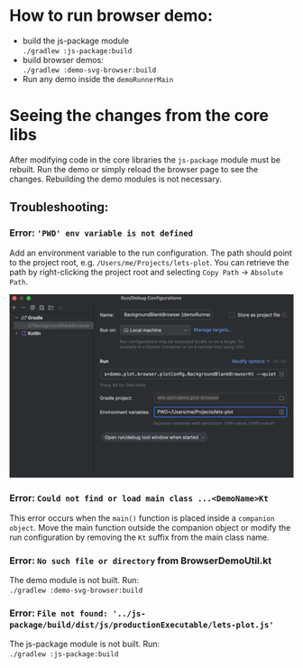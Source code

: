 # How to run browser demo:
- build the js-package module  
    `./gradlew :js-package:build`
- build browser demos:  
    `./gradlew :demo-svg-browser:build`
- Run any demo inside the `demoRunnerMain` 

# Seeing the changes from the core libs
After modifying code in the core libraries the `js-package` module must be rebuilt. Run the demo or simply reload the browser page to see the changes. Rebuilding the demo modules is not necessary.


## Troubleshooting:

### Error: `'PWD' env variable is not defined`
Add an environment variable to the run configuration. The path should point to the project root, e.g. `/Users/me/Projects/lets-plot`. You can retrieve the path by right-clicking the project root and selecting `Copy Path` -> `Absolute Path`.

<img src="https://raw.githubusercontent.com/JetBrains/lets-plot/master/demo/run_config.png" >

### Error: `Could not find or load main class ...<DemoName>Kt`
This error occurs when the `main()` function is placed inside a `companion object`. Move the main function outside the companion object or modify the run configuration by removing the `Kt` suffix from the main class name.

### Error: `No such file or directory` from BrowserDemoUtil.kt

The demo module is not built. Run:  
`./gradlew :demo-svg-browser:build`

### Error: `File not found: '../js-package/build/dist/js/productionExecutable/lets-plot.js'`

The js-package module is not built. Run:  
`./gradlew :js-package:build`

